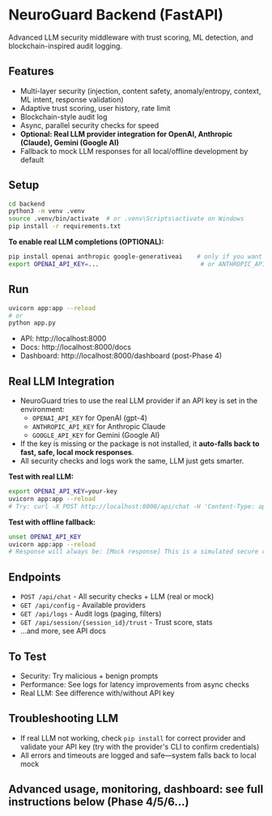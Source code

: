 # NeuroGuard Backend (FastAPI)

Advanced LLM security middleware with trust scoring, ML detection, and blockchain-inspired audit logging.

## Features

- Multi-layer security (injection, content safety, anomaly/entropy, context, ML intent, response validation)
- Adaptive trust scoring, user history, rate limit
- Blockchain-style audit log
- Async, parallel security checks for speed
- **Optional: Real LLM provider integration for OpenAI, Anthropic (Claude), Gemini (Google AI)**
- Fallback to mock LLM responses for all local/offline development by default

## Setup

```bash
cd backend
python3 -m venv .venv
source .venv/bin/activate  # or .venv\Scripts\activate on Windows
pip install -r requirements.txt
```

**To enable real LLM completions (OPTIONAL):**
```bash
pip install openai anthropic google-generativeai    # only if you want real LLM
export OPENAI_API_KEY=...                            # or ANTHROPIC_API_KEY, GOOGLE_API_KEY
```

## Run

```bash
uvicorn app:app --reload
# or
python app.py
```

- API: http://localhost:8000
- Docs: http://localhost:8000/docs
- Dashboard: http://localhost:8000/dashboard (post-Phase 4)

## Real LLM Integration

- NeuroGuard tries to use the real LLM provider if an API key is set in the environment:
    - `OPENAI_API_KEY` for OpenAI (gpt-4)
    - `ANTHROPIC_API_KEY` for Anthropic Claude
    - `GOOGLE_API_KEY` for Gemini (Google AI)
- If the key is missing or the package is not installed, it **auto-falls back to fast, safe, local mock responses**.
- All security checks and logs work the same, LLM just gets smarter.

**Test with real LLM:**
```bash
export OPENAI_API_KEY=your-key
uvicorn app:app --reload
# Try: curl -X POST http://localhost:8000/api/chat -H 'Content-Type: application/json' -d '{"prompt":"What is AI?", "provider":"openai"}'
```

**Test with offline fallback:**
```bash
unset OPENAI_API_KEY
uvicorn app:app --reload
# Response will always be: [Mock response] This is a simulated secure response to...
```

## Endpoints

- `POST /api/chat` - All security checks + LLM (real or mock)
- `GET /api/config` - Available providers
- `GET /api/logs` - Audit logs (paging, filters)
- `GET /api/session/{session_id}/trust` - Trust score, stats
- ...and more, see API docs

## To Test

- Security: Try malicious + benign prompts
- Performance: See logs for latency improvements from async checks
- Real LLM: See difference with/without API key

## Troubleshooting LLM
- If real LLM not working, check `pip install` for correct provider and validate your API key (try with the provider's CLI to confirm credentials)
- All errors and timeouts are logged and safe—system falls back to local mock

## Advanced usage, monitoring, dashboard: see full instructions below (Phase 4/5/6...)
